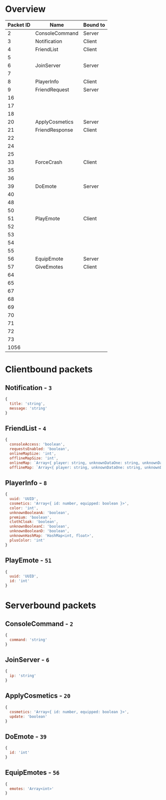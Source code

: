 # Overview

| Packet ID | Name           | Bound to |
|-----------|----------------|----------|
| 2         | ConsoleCommand | Server   |
| 3         | Notification   | Client   |
| 4         | FriendList     | Client   |
| 5         |                |          |
| 6         | JoinServer     | Server   |
| 7         |                |          |
| 8         | PlayerInfo     | Client   |
| 9         | FriendRequest  | Server   |
| 16        |                |          |
| 17        |                |          |
| 18        |                |          |
| 20        | ApplyCosmetics | Server   |
| 21        | FriendResponse | Client   |
| 22        |                |          |
| 24        |                |          |
| 25        |                |          |
| 33        | ForceCrash     | Client   |
| 35        |                |          |
| 36        |                |          |
| 39        | DoEmote        | Server   |
| 40        |                |          |
| 48        |                |          |
| 50        |                |          |
| 51        | PlayEmote      | Client   |
| 52        |                |          |
| 53        |                |          |
| 54        |                |          |
| 55        |                |          |
| 56        | EquipEmote     | Server   |
| 57        | GiveEmotes     | Client   |
| 64        |                |          |
| 65        |                |          |
| 67        |                |          |
| 68        |                |          |
| 69        |                |          |
| 70        |                |          |
| 71        |                |          |
| 72        |                |          |
| 73        |                |          |
| 1056      |                |          |

# Clientbound packets

## Notification - `3`

```js
{
  title: 'string',
  message: 'string'
}
```

## FriendList - `4`

```js
{
  consoleAccess: 'boolean',
  requestsEnabled: 'boolean',
  onlineMapSize: 'int',
  offlineMapSize: 'int',
  onlineMap: `Array<{ player: string, unknownDataOne: string, unknownDataTwo: int, unknownDataThree: string }>`
  offlineMap: `Array<{ player: string, unknownDataOne: string, unknownDataTwo: long }>`
```

## PlayerInfo - `8`

```js
{
  uuid: 'UUID',
  cosmetics: 'Array<{ id: number, equipped: boolean }>',
  color: 'int',
  unknownBooleanA: 'boolean',
  premium: 'boolean',
  clothCloak: 'boolean',
  unknownBooleanC: 'boolean',
  unknownBooleanD: 'boolean',
  unknownHashMap: 'HashMap<int, float>',
  plusColor: 'int'
}
```

## PlayEmote - `51`

```js
{
  uuid: 'UUID',
  id: 'int'
}
```

# Serverbound packets

## ConsoleCommand - `2`

```js
{
  command: 'string'
}
```

## JoinServer - `6`

```js
{
  ip: 'string'
}
```

## ApplyCosmetics - `20`

```js
{
  cosmetics: 'Array<{ id: number, equipped: boolean }>',
  update: 'boolean'
}
```

## DoEmote - `39`

```js
{
  id: 'int'
}
```

## EquipEmotes - `56`

```js
{
  emotes: 'Array<int>'
}
```
